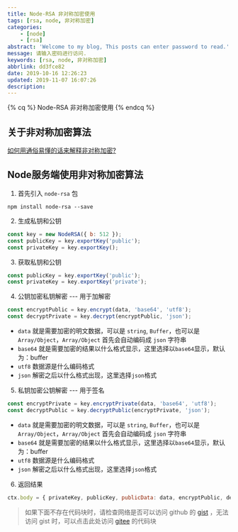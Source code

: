 ```yaml
---
title: Node-RSA 非对称加密使用
tags: [rsa, node, 非对称加密]
categories:
    - [node]
    - [rsa]
abstract: 'Welcome to my blog, This posts can enter password to read.'
message: 请输入密码进行访问.
keywords: [rsa, node, 非对称加密]
abbrlink: dd3fce82
date: 2019-10-16 12:26:23
updated: 2019-11-07 16:07:26
description:
---
```


{% cq %}  Node-RSA 非对称加密使用 {% endcq %}

<!-- more -->

## 关于非对称加密算法

[如何用通俗易懂的话来解释非对称加密?](https://www.zhihu.com/question/33645891)

## Node服务端使用非对称加密算法

1. 首先引入 `node-rsa` 包

```shell
npm install node-rsa --save
```

2. 生成私钥和公钥

```js
const key = new NodeRSA({ b: 512 });
const publicKey = key.exportKey('public');
const privateKey = key.exportKey();
```

3. 获取私钥和公钥

```js
const publicKey = key.exportKey('public');
const privateKey = key.exportKey('private');
```

4. 公钥加密私钥解密 --- 用于加解密

```js
const encryptPublic = key.encrypt(data, 'base64', 'utf8');
const decryptPrivate = key.decrypt(encryptPublic, 'json');
```

* `data` 就是需要加密的明文数据，可以是 `string`, `Buffer`，也可以是 `Array/Object`，`Array/Object` 首先会自动编码成 `json` 字符串
* `base64` 就是需要加密的结果以什么格式显示，这里选择以`base64`显示，默认为：buffer
* `utf8` 数据源是什么编码格式
* `json` 解密之后以什么格式出现，这里选择`json`格式

5. 私钥加密公钥解密 --- 用于签名

```js
const encryptPrivate = key.encryptPrivate(data, 'base64', 'utf8');
const decryptPublic = key.decryptPublic(encryptPrivate, 'json');
```

* `data` 就是需要加密的明文数据，可以是 `string`, `Buffer`，也可以是 `Array/Object`，`Array/Object` 首先会自动编码成 `json` 字符串
* `base64` 就是需要加密的结果以什么格式显示，这里选择以`base64`显示，默认为：buffer
* `utf8` 数据源是什么编码格式
* `json` 解密之后以什么格式出现，这里选择`json`格式

6. 返回结果

```js
ctx.body = { privateKey, publicKey, publicData: data, encryptPublic, decryptPrivate, encryptPrivate, decryptPublic };
```

> 如果下面不存在代码块时，请检查网络是否可以访问 github 的 [gist](https://gist.github.com/) ，无法访问 gist 时，可以点击此处访问 [gitee](https://gitee.com/SpiritLing/codes/drqb6zw90onvkghlmfxts73) 的代码块

<script src="https://gist.github.com/SpiritLing/3503dc24df084d8d007d470973c4d721.js"></script>